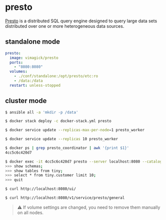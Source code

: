presto
======

[Presto][1] is a distributed SQL query engine designed to query large data sets
distributed over one or more heterogeneous data sources.

## standalone mode

```yaml
presto:
  image: vimagick/presto
  ports:
    - "8080:8080"
  volumes:
    - ./conf/standalone:/opt/presto/etc:ro
    - /data:/data
  restart: unless-stopped
```

## cluster mode

```bash
$ ansible all -a 'mkdir -p /data'

$ docker stack deploy -c docker-stack.yml presto

$ docker service update --replicas-max-per-node=1 presto_worker

$ docker service update --replicas 10 presto_worker

$ docker ps | grep presto_coordinator | awk '{print $1}'
4cc5c6c420d7

$ docker exec -it 4cc5c6c420d7 presto --server localhost:8080 --catalog tpch
>>> show schemas;
>>> show tables from tiny;
>>> select * from tiny.customer limit 10;
>>> quit

$ curl http://localhost:8080/ui/

$ curl http://localhost:8080/v1/service/presto/general
```

> :warning: If volume settings are changed, you need to remove them manually on all nodes.

[1]: https://prestodb.io/
